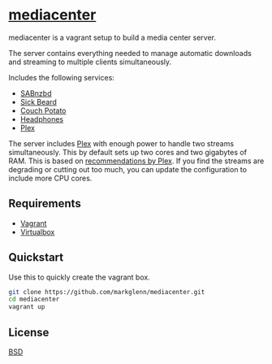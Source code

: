 # [mediacenter](http://markglenn.github.io/mediacenter)

mediacenter is a vagrant setup to build a media center server.

The server contains everything needed to manage automatic downloads
and streaming to multiple clients simultaneously.

Includes the following services:

* [SABnzbd](http://sabnzbd.org)
* [Sick Beard](http://sickbeard.com)
* [Couch Potato](https://couchpota.to)
* [Headphones](https://github.com/rembo10/headphones)
* [Plex](https://plex.tv)

The server includes [Plex](https://plex.tv) with enough power to handle two
streams simultaneously.  This by default sets up two cores and two gigabytes of
RAM.  This is based on
[recommendations by Plex](https://support.plex.tv/hc/en-us/articles/200375666-Stand-Alone-Server).
If you find the streams are degrading or cutting out too much, you can update
the configuration to include more CPU cores.

## Requirements

* [Vagrant](https://www.vagrantup.com) 
* [Virtualbox](https://www.virtualbox.org)

## Quickstart

Use this to quickly create the vagrant box.

```sh
git clone https://github.com/markglenn/mediacenter.git
cd mediacenter
vagrant up
```

## License

[BSD](https://github.com/markglenn/mediacenter/blob/master/LICENSE.md)
